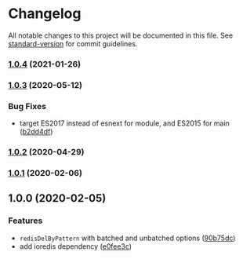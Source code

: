 # Changelog

All notable changes to this project will be documented in this file. See [standard-version](https://github.com/conventional-changelog/standard-version) for commit guidelines.

### [1.0.4](https://github.com/eturino/ioredis-del-by-pattern.ts/compare/v1.0.3...v1.0.4) (2021-01-26)

### [1.0.3](https://github.com/eturino/ioredis-del-by-pattern.ts/compare/v1.0.2...v1.0.3) (2020-05-12)


### Bug Fixes

* target ES2017 instead of esnext for module, and ES2015 for main ([b2dd4df](https://github.com/eturino/ioredis-del-by-pattern.ts/commit/b2dd4dfc88a3585cf5a01b4ff58b8805315c2cd3))

### [1.0.2](https://github.com/eturino/ioredis-del-by-pattern.ts/compare/v1.0.1...v1.0.2) (2020-04-29)

### [1.0.1](https://github.com/eturino/ioredis-del-by-pattern.ts/compare/v1.0.0...v1.0.1) (2020-02-06)

## 1.0.0 (2020-02-05)


### Features

* `redisDelByPattern` with batched and unbatched options ([90b75dc](https://github.com/eturino/ioredis-del-by-pattern/commit/90b75dce885c08fd52b228a3155abb1c94b4cfc1))
* add ioredis dependency ([e0fee3c](https://github.com/eturino/ioredis-del-by-pattern/commit/e0fee3cf36ba8d94113c3a697dc50242f819ec0a))
